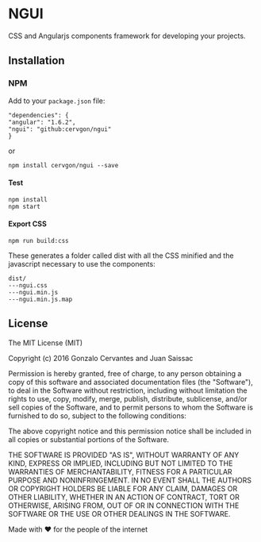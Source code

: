 # NGUI
CSS and Angularjs components framework for developing your projects.


## Installation

### NPM
Add to your `package.json` file:

```
"dependencies": {
"angular": "1.6.2",
"ngui": "github:cervgon/ngui"
}
```
or 

```
npm install cervgon/ngui --save
```

#### Test

```
npm install
npm start
```

#### Export CSS
```
npm run build:css
```
These generates a folder called dist with all the CSS minified and the javascript necessary to use the components:

```
dist/
---ngui.css
---ngui.min.js
---ngui.min.js.map

```

## License

The MIT License (MIT)

Copyright (c) 2016 Gonzalo Cervantes and Juan Saissac

Permission is hereby granted, free of charge, to any person obtaining a copy
of this software and associated documentation files (the "Software"), to deal
in the Software without restriction, including without limitation the rights
to use, copy, modify, merge, publish, distribute, sublicense, and/or sell
copies of the Software, and to permit persons to whom the Software is
furnished to do so, subject to the following conditions:

The above copyright notice and this permission notice shall be included in all
copies or substantial portions of the Software.

THE SOFTWARE IS PROVIDED "AS IS", WITHOUT WARRANTY OF ANY KIND, EXPRESS OR
IMPLIED, INCLUDING BUT NOT LIMITED TO THE WARRANTIES OF MERCHANTABILITY,
FITNESS FOR A PARTICULAR PURPOSE AND NONINFRINGEMENT. IN NO EVENT SHALL THE
AUTHORS OR COPYRIGHT HOLDERS BE LIABLE FOR ANY CLAIM, DAMAGES OR OTHER
LIABILITY, WHETHER IN AN ACTION OF CONTRACT, TORT OR OTHERWISE, ARISING FROM,
OUT OF OR IN CONNECTION WITH THE SOFTWARE OR THE USE OR OTHER DEALINGS IN THE
SOFTWARE.


Made with ♥ for the people of the internet

